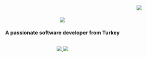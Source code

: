 <img align="right" src="https://visitor-badge.laobi.icu/badge?page_id=Cloweded.Final_Projesi" />

<h1 align="center">
    <img src="https://readme-typing-svg.herokuapp.com/?font=Righteous&size=35&center=true&vCenter=true&width=500&height=70&duration=4000&lines=Hi+There!+👋;+I'm+Omer+Kasap!;" />
</h1>

<h3 align="center">A passionate software developer from Turkey </h3>

<br/>

<div align="center">

<div align="center"> 
  <a href="mailto:omer.fbkasap@gmalil.com">
    <img src="https://img.shields.io/badge/Gmail-333333?style=for-the-badge&logo=gmail&logoColor=red" />
  </a>
  <a href="https://linkedin.com/in/ömer-kasap" target="_blank">
    <img src="https://img.shields.io/badge/LinkedIn-0077B5?style=for-the-badge&logo=linkedin&logoColor=white" target="_blank" />
  </a>
</div>
